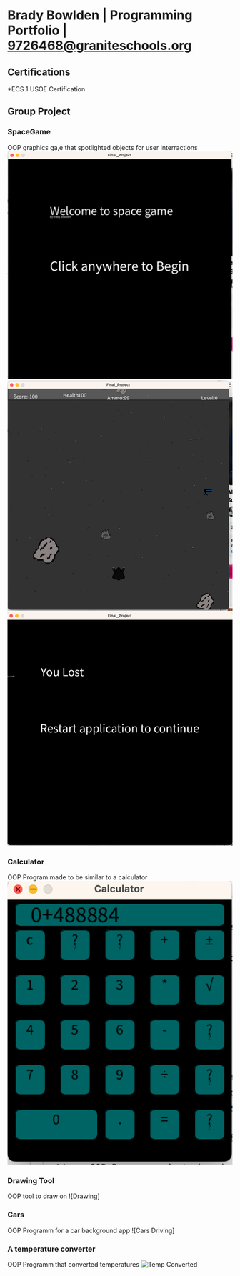 # Brady Bowlden | Programming Portfolio | 9726468@graniteschools.org

## Certifications
*ECS 1 USOE Certification

## Group Project

### SpaceGame
OOP graphics ga,e that spotlighted objects for user interractions
![Spacegame Menu](https://github.com/9726468/programming1/blob/bb1880ac663acc6cca03de5e854faef4b227be21/images/sgb.png)
![Spacegame Gameplay](https://github.com/9726468/programming1/blob/3867d69f119a03c8de9abd4a8eb343174010d9fb/images/sgg.png)
![spacegame Game Over](https://github.com/9726468/programming1/blob/08ea4170297b78bca1c5dfe681427aaf4ea7ac7c/images/space.png)
### Calculator
OOP Program made to be similar to a calculator
![Calculator Screen](https://github.com/9726468/programming1/blob/86d9d1bfd3e9b10ee2773314c1eb1d88e030eea7/images/Calculator.png)
### Drawing Tool
OOP tool to draw on 
![Drawing]
### Cars
OOP Programm for a car background app
![Cars Driving]
### A temperature converter
OOP Programm that converted temperatures
![Temp Converted]()
